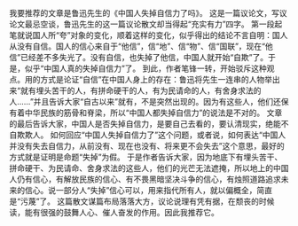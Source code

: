 我要推荐的文章是鲁迅先生的《中国人失掉自信力了吗》。
这是一篇议论文，写议论文最忌空谈，鲁迅先生的这一篇议论散文却当得起“充实有力”四字。
第一段起笔就说国人所“夸”对象的变化，顺着这样的变化，似乎得出的结论不言自明：国人从没有自信。国人的信心来自于“他信”，信“地”、信“物”、信“国联”，现在“他信”已经差不多失光了。没有自信，也失掉了他信，中国人就开始“自欺”了。于是，似乎“中国人真的失掉自信力”了。
到此，作者笔锋一转，开始驳斥这种观点。用的方式是论证“自信”在中国人身上的存在：鲁迅将先生一连串的人物举出来“就有埋头苦干的人，有拼命硬干的人，有为民请命的人，有舍身求法的人……”并且告诉大家“自古以来”就有，不是突然出现的。因为有这些人，他们还保有着中华民族的筋骨和脊梁，所以“中国人都失掉自信力”的说法是不对的。
文章的最后告诉大家，中国人是否失掉自信力，是要自己去看的，要认清现实，绝能不自欺欺人。
如何回应“中国人失掉自信力了”这个问题，或者说，如何表达“中国人并没有失去自信力，从前没有、现在也没有、将来更不会失去”这个意思，最好的方式就是证明是命题“失掉”为假。
于是作者告诉大家，因为地底下有埋头苦干、拼命硬干、为民请命、舍身求法的这些人，他们的光芒无法遮掩，所以地上的中国人仍有信心，有解放民族的信心、有不畏黑暗坚决斗争的信心，有烛照道路追求未来的信心。说一部分人“失掉”信心可以，用来指代所有人，就以偏概全，简直是“污蔑”了。
这篇散文谋篇布局落落大方，议论说理有凭有据，在颓丧的时候读，能有很强的鼓舞人心、催人奋发的作用。因此我推荐它。
